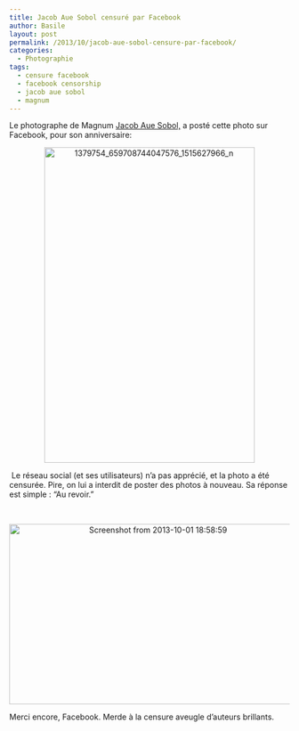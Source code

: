 ```yaml
---
title: Jacob Aue Sobol censuré par Facebook
author: Basile
layout: post
permalink: /2013/10/jacob-aue-sobol-censure-par-facebook/
categories:
  - Photographie
tags:
  - censure facebook
  - facebook censorship
  - jacob aue sobol
  - magnum
---
```

Le photographe de Magnum [Jacob Aue Sobol,][1] a posté cette photo sur Facebook, pour son anniversaire:

<p style="text-align: center;">
  <a href="{{ site.url }}/assets/1379754_659708744047576_1515627966_n.jpg"><img class="size-full wp-image-2424 aligncenter" alt="1379754_659708744047576_1515627966_n" src="{{ site.url }}/assets/1379754_659708744047576_1515627966_n.jpg" width="378" height="567" /></a>
</p>

 Le réseau social (et ses utilisateurs) n&#8217;a pas apprécié, et la photo a été censurée.
Pire, on lui a interdit de poster des photos à nouveau. Sa réponse est simple : &#8220;Au revoir.&#8221;

&nbsp;

<p style="text-align: center;">
  <a href="{{ site.url }}/assets/Screenshot-from-2013-10-01-185859.png"><img class="size-full wp-image-2425 aligncenter" alt="Screenshot from 2013-10-01 18:58:59" src="{{ site.url }}/assets/Screenshot-from-2013-10-01-185859.png" width="519" height="324" /></a>
</p>

Merci encore, Facebook. Merde à la censure aveugle d&#8217;auteurs brillants.

<div class="wp_plus_one_button" style="margin: 0 8px 8px 0; float:left; ">
  <g:plusone count="false" href="http://blog.basilesimon.fr/2013/10/jacob-aue-sobol-censure-par-facebook/" callback="wp_plus_one_handler"></g:plusone>
</div>

 [1]: http://www.auesobol.dk/
